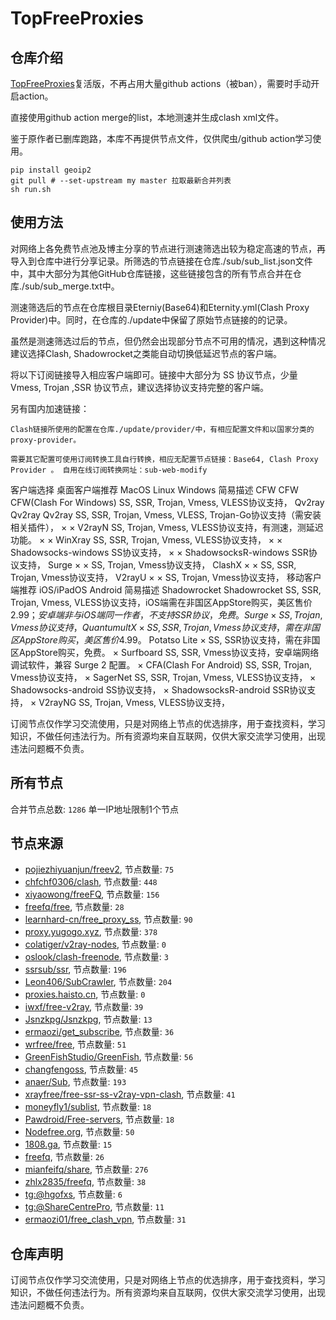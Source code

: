 # TopFreeProxies

## 仓库介绍

[TopFreeProxies](https://github.com/ykk648/TopFreeProxies)复活版，不再占用大量github actions（被ban），需要时手动开启action。

直接使用github action merge的list，本地测速并生成clash xml文件。

鉴于原作者已删库跑路，本库不再提供节点文件，仅供爬虫/github action学习使用。

```shell
pip install geoip2
git pull # --set-upstream my master 拉取最新合并列表
sh run.sh
```

## 使用方法

对网络上各免费节点池及博主分享的节点进行测速筛选出较为稳定高速的节点，再导入到仓库中进行分享记录。所筛选的节点链接在仓库./sub/sub_list.json文件中，其中大部分为其他GitHub仓库链接，这些链接包含的所有节点合并在仓库./sub/sub_merge.txt中。

测速筛选后的节点在仓库根目录Eterniy(Base64)和Eternity.yml(Clash Proxy Provider)中。同时，在仓库的./update中保留了原始节点链接的的记录。

虽然是测速筛选过后的节点，但仍然会出现部分节点不可用的情况，遇到这种情况建议选择Clash, Shadowrocket之类能自动切换低延迟节点的客户端。

将以下订阅链接导入相应客户端即可。链接中大部分为 SS 协议节点，少量 Vmess, Trojan ,SSR 协议节点，建议选择协议支持完整的客户端。

另有国内加速链接：

    Clash链接所使用的配置在仓库./update/provider/中，有相应配置文件和以国家分类的proxy-provider。

    需要其它配置可使用订阅转换工具自行转换，相应无配置节点链接：Base64, Clash Proxy Provider 。 自用在线订阅转换网址：sub-web-modify

客户端选择
桌面客户端推荐
MacOS Linux Windows 简易描述 CFW CFW CFW(Clash For Windows) SS, SSR, Trojan, Vmess, VLESS协议支持， Qv2ray Qv2ray Qv2ray SS, SSR, Trojan, Vmess, VLESS, Trojan-Go协议支持（需安装相关插件）， × × V2rayN SS, Trojan, Vmess, VLESS协议支持，有测速，测延迟功能。 × × WinXray SS, SSR, Trojan, Vmess, VLESS协议支持， × × Shadowsocks-windows SS协议支持， × × ShadowsocksR-windows SSR协议支持， Surge × × SS, Trojan, Vmess协议支持， ClashX × × SS, SSR, Trojan, Vmess协议支持， V2rayU × × SS, Trojan, Vmess协议支持，
移动客户端推荐
iOS/iPadOS Android 简易描述 Shadowrocket Shadowrocket SS, SSR, Trojan, Vmess, VLESS协议支持，iOS端需在非国区AppStore购买，美区售价$2.99；安卓端非与iOS端同一作者，不支持SSR协议，免费。 Surge × SS, Trojan, Vmess协议支持， Quantumult X × SS, SSR, Trojan, Vmess协议支持，需在非国区AppStore购买，美区售价$4.99。 Potatso Lite × SS, SSR协议支持，需在非国区AppStore购买，免费。 × Surfboard SS, SSR, Vmess协议支持，安卓端网络调试软件，兼容 Surge 2 配置。 × CFA(Clash For Android) SS, SSR, Trojan, Vmess协议支持， × SagerNet SS, SSR, Trojan, Vmess, VLESS协议支持， × Shadowsocks-android SS协议支持， × ShadowsocksR-android SSR协议支持， × V2rayNG SS, Trojan, Vmess, VLESS协议支持，

订阅节点仅作学习交流使用，只是对网络上节点的优选排序，用于查找资料，学习知识，不做任何违法行为。所有资源均来自互联网，仅供大家交流学习使用，出现违法问题概不负责。

## 所有节点
合并节点总数: `1286` 单一IP地址限制1个节点

## 节点来源
- [pojiezhiyuanjun/freev2](https://github.com/pojiezhiyuanjun/freev2), 节点数量: `75`
- [chfchf0306/clash](https://github.com/chfchf0306/clash), 节点数量: `448`
- [xiyaowong/freeFQ](https://github.com/xiyaowong/freeFQ), 节点数量: `156`
- [freefq/free](https://github.com/freefq/free), 节点数量: `28`
- [learnhard-cn/free_proxy_ss](https://github.com/learnhard-cn/free_proxy_ss), 节点数量: `90`
- [proxy.yugogo.xyz](https://proxy.yugogo.xyz), 节点数量: `378`
- [colatiger/v2ray-nodes](https://github.com/colatiger/v2ray-nodes), 节点数量: `0`
- [oslook/clash-freenode](https://github.com/oslook/clash-freenode), 节点数量: `3`
- [ssrsub/ssr](https://github.com/ssrsub/ssr), 节点数量: `196`
- [Leon406/SubCrawler](https://github.com/Leon406/SubCrawler), 节点数量: `204`
- [proxies.haisto.cn](http://proxies.haisto.cn), 节点数量: `0`
- [iwxf/free-v2ray](https://github.com/iwxf/free-v2ray), 节点数量: `39`
- [Jsnzkpg/Jsnzkpg](https://github.com/Jsnzkpg/Jsnzkpg), 节点数量: `13`
- [ermaozi/get_subscribe](https://github.com/ermaozi/get_subscribe), 节点数量: `36`
- [wrfree/free](https://github.com/wrfree/free), 节点数量: `51`
- [GreenFishStudio/GreenFish](https://github.com/GreenFishStudio/GreenFish), 节点数量: `56`
- [changfengoss](https://github.com/ronghuaxueleng/get_v2), 节点数量: `45`
- [anaer/Sub](https://github.com/anaer/Sub), 节点数量: `193`
- [xrayfree/free-ssr-ss-v2ray-vpn-clash](https://github.com/xrayfree/free-ssr-ss-v2ray-vpn-clash), 节点数量: `41`
- [moneyfly1/sublist](https://github.com/moneyfly1/sublist), 节点数量: `18`
- [Pawdroid/Free-servers](https://github.com/Pawdroid/Free-servers), 节点数量: `18`
- [Nodefree.org](https://github.com/Fukki-Z/nodefree), 节点数量: `50`
- [1808.ga](https://1808.ga/), 节点数量: `15`
- [freefq](https://github.com/freefq/free), 节点数量: `26`
- [mianfeifq/share](https://github.com/mianfeifq/share), 节点数量: `276`
- [zhlx2835/freefq](https://github.com/zhlx2835/freefq), 节点数量: `38`
- [tg:@hgofxs](https://t.me/ztztx), 节点数量: `6`
- [tg:@ShareCentrePro](https://t.me/ShareCentrePro), 节点数量: `11`
- [ermaozi01/free_clash_vpn](https://github.com/ermaozi01/free_clash_vpn), 节点数量: `31`

## 仓库声明
订阅节点仅作学习交流使用，只是对网络上节点的优选排序，用于查找资料，学习知识，不做任何违法行为。所有资源均来自互联网，仅供大家交流学习使用，出现违法问题概不负责。
